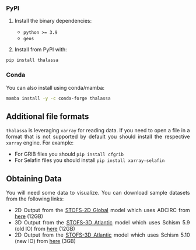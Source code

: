 <style>body {text-align: justify}</style>

### PyPI

1. Install the binary dependencies:

   - `python >= 3.9`
   - `geos`

2. Install from PyPI with:

```
pip install thalassa
```

### Conda

You can also install using conda/mamba:

```bash
mamba install -y -c conda-forge thalassa
```

## Additional file formats

`thalassa` is leveraging `xarray` for reading data.
If you need to open a file in a format that is not supported by default
you should install the respective `xarray` engine. For example:

- For GRIB files you should `pip install cfgrib`
- For Selafin files you should install `pip install xarray-selafin`

## Obtaining Data

You will need some data to visualize. You can download sample datasets from the following links:

- 2D Output from the [STOFS-2D Global]() model which uses ADCIRC from [here](https://noaa-gestofs-pds.s3.amazonaws.com/stofs_2d_glo.20230501/stofs_2d_glo.t00z.fields.cwl.nc) (12GB)
- 3D Output from the [STOFS-3D Atlantic](https://noaa-nos-stofs3d-pds.s3.amazonaws.com/README.html) model which uses Schism 5.9 (old IO) from [here](https://noaa-nos-stofs3d-pds.s3.amazonaws.com/STOFS-3D-Atl-shadow-VIMS/20220430/schout_20220501.nc) (12GB)
- 2D Output from the [STOFS-3D Atlantic](https://noaa-nos-stofs3d-pds.s3.amazonaws.com/README.html) model which uses Schism 5.10 (new IO) from [here](https://noaa-nos-stofs3d-pds.s3.amazonaws.com/STOFS-3D-Atl/stofs_3d_atl.20230501/stofs_3d_atl.t12z.fields.out2d_nowcast.nc) (3GB)
